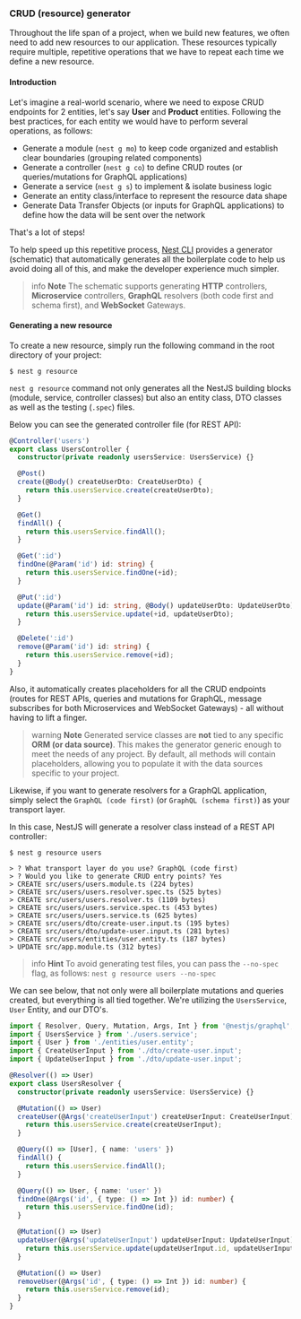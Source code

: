 ### CRUD (resource) generator

Throughout the life span of a project, when we build new features, we often need to add new resources to our application. These resources typically require multiple, repetitive operations that we have to repeat each time we define a new resource.

#### Introduction

Let's imagine a real-world scenario, where we need to expose CRUD endpoints for 2 entities, let's say **User** and **Product** entities.
Following the best practices, for each entity we would have to perform several operations, as follows:

- Generate a module (`nest g mo`) to keep code organized and establish clear boundaries (grouping related components)
- Generate a controller (`nest g co`) to define CRUD routes (or queries/mutations for GraphQL applications)
- Generate a service (`nest g s`) to implement & isolate business logic
- Generate an entity class/interface to represent the resource data shape
- Generate Data Transfer Objects (or inputs for GraphQL applications) to define how the data will be sent over the network

That's a lot of steps!

To help speed up this repetitive process, [Nest CLI](/cli/overview) provides a generator (schematic) that automatically generates all the boilerplate code to help us avoid doing all of this, and make the developer experience much simpler.

> info **Note** The schematic supports generating **HTTP** controllers, **Microservice** controllers, **GraphQL** resolvers (both code first and schema first), and **WebSocket** Gateways.

#### Generating a new resource

To create a new resource, simply run the following command in the root directory of your project:

```shell
$ nest g resource
```

`nest g resource` command not only generates all the NestJS building blocks (module, service, controller classes) but also an entity class, DTO classes as well as the testing (`.spec`) files.

Below you can see the generated controller file (for REST API):

```typescript
@Controller('users')
export class UsersController {
  constructor(private readonly usersService: UsersService) {}

  @Post()
  create(@Body() createUserDto: CreateUserDto) {
    return this.usersService.create(createUserDto);
  }

  @Get()
  findAll() {
    return this.usersService.findAll();
  }

  @Get(':id')
  findOne(@Param('id') id: string) {
    return this.usersService.findOne(+id);
  }

  @Put(':id')
  update(@Param('id') id: string, @Body() updateUserDto: UpdateUserDto) {
    return this.usersService.update(+id, updateUserDto);
  }

  @Delete(':id')
  remove(@Param('id') id: string) {
    return this.usersService.remove(+id);
  }
}
```

Also, it automatically creates placeholders for all the CRUD endpoints (routes for REST APIs, queries and mutations for GraphQL, message subscribes for both Microservices and WebSocket Gateways) - all without having to lift a finger.

> warning **Note** Generated service classes are **not** tied to any specific **ORM (or data source)**. This makes the generator generic enough to meet the needs of any project. By default, all methods will contain placeholders, allowing you to populate it with the data sources specific to your project.

Likewise, if you want to generate resolvers for a GraphQL application, simply select the `GraphQL (code first)` (or `GraphQL (schema first)`) as your transport layer.

In this case, NestJS will generate a resolver class instead of a REST API controller:

```shell
$ nest g resource users

> ? What transport layer do you use? GraphQL (code first)
> ? Would you like to generate CRUD entry points? Yes
> CREATE src/users/users.module.ts (224 bytes)
> CREATE src/users/users.resolver.spec.ts (525 bytes)
> CREATE src/users/users.resolver.ts (1109 bytes)
> CREATE src/users/users.service.spec.ts (453 bytes)
> CREATE src/users/users.service.ts (625 bytes)
> CREATE src/users/dto/create-user.input.ts (195 bytes)
> CREATE src/users/dto/update-user.input.ts (281 bytes)
> CREATE src/users/entities/user.entity.ts (187 bytes)
> UPDATE src/app.module.ts (312 bytes)
```

> info **Hint** To avoid generating test files, you can pass the `--no-spec` flag, as follows: `nest g resource users --no-spec`

We can see below, that not only were all boilerplate mutations and queries created, but everything is all tied together. We're utilizing the `UsersService`, `User` Entity, and our DTO's.

```typescript
import { Resolver, Query, Mutation, Args, Int } from '@nestjs/graphql';
import { UsersService } from './users.service';
import { User } from './entities/user.entity';
import { CreateUserInput } from './dto/create-user.input';
import { UpdateUserInput } from './dto/update-user.input';

@Resolver(() => User)
export class UsersResolver {
  constructor(private readonly usersService: UsersService) {}

  @Mutation(() => User)
  createUser(@Args('createUserInput') createUserInput: CreateUserInput) {
    return this.usersService.create(createUserInput);
  }

  @Query(() => [User], { name: 'users' })
  findAll() {
    return this.usersService.findAll();
  }

  @Query(() => User, { name: 'user' })
  findOne(@Args('id', { type: () => Int }) id: number) {
    return this.usersService.findOne(id);
  }

  @Mutation(() => User)
  updateUser(@Args('updateUserInput') updateUserInput: UpdateUserInput) {
    return this.usersService.update(updateUserInput.id, updateUserInput);
  }

  @Mutation(() => User)
  removeUser(@Args('id', { type: () => Int }) id: number) {
    return this.usersService.remove(id);
  }
}
```
